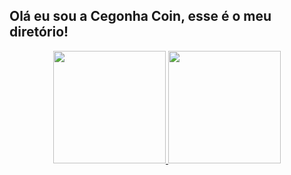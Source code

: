 ## Olá eu sou a Cegonha Coin, esse é o meu diretório!
<div align="center">
  <a href="https://github.com/Cegonhacoin">
  <img height="180em" src="https://github-readme-stats.vercel.app/api?username=Cegonhacoin&show_icons=true&theme=dracula&include_all_commits=true&count_private=true"/>
  <img height="180em" src="https://github-readme-stats.vercel.app/api/top-langs/?username=Cegonhacoin&layout=compact&langs_count=7&theme=dracula"/>
</div>
